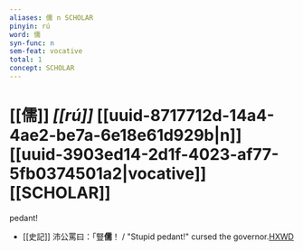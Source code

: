 ```yaml
---
aliases: 儒 n SCHOLAR
pinyin: rú
word: 儒
syn-func: n
sem-feat: vocative
total: 1
concept: SCHOLAR 
---
```

# [[儒]] *[[rú]]*  [[uuid-8717712d-14a4-4ae2-be7a-6e18e61d929b|n]] [[uuid-3903ed14-2d1f-4023-af77-5fb0374501a2|vocative]] [[SCHOLAR]]
pedant!
 - [[史記]] 沛公罵曰：「豎**儒**！ / "Stupid pedant!" cursed the governor.[HXWD](https://hxwd.org/textview.html?location=KR2a0001_tls_097-3a.14)